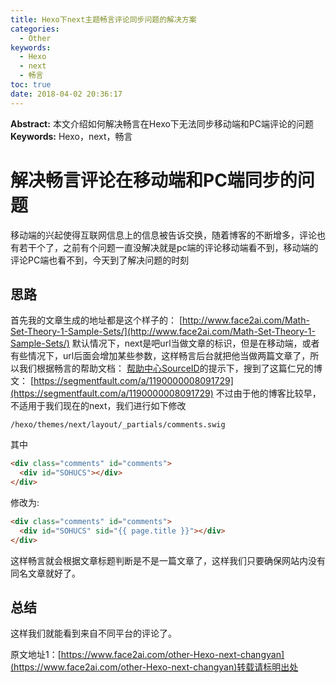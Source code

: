 ```yaml
---
title: Hexo下next主题畅言评论同步问题的解决方案
categories:
  - Other
keywords:
  - Hexo
  - next
  - 畅言
toc: true
date: 2018-04-02 20:36:17
---
```


**Abstract:** 本文介绍如何解决畅言在Hexo下无法同步移动端和PC端评论的问题
**Keywords:** Hexo，next，畅言

<!--more-->
# 解决畅言评论在移动端和PC端同步的问题
移动端的兴起使得互联网信息上的信息被告诉交换，随着博客的不断增多，评论也有若干个了，之前有个问题一直没解决就是pc端的评论移动端看不到，移动端的评论PC端也看不到，今天到了解决问题的时刻
## 思路
首先我的文章生成的地址都是这个样子的：
[http://www.face2ai.com/Math-Set-Theory-1-Sample-Sets/](http://www.face2ai.com/Math-Set-Theory-1-Sample-Sets/)
默认情况下，next是吧url当做文章的标识，但是在移动端，或者有些情况下，url后面会增加某些参数，这样畅言后台就把他当做两篇文章了，所以我们根据畅言的帮助文档：
[帮助中心SourceID](http://changyan.kuaizhan.com/static/help/f-source-id.html)的提示下，搜到了这篇仁兄的博文：
[https://segmentfault.com/a/1190000008091729](https://segmentfault.com/a/1190000008091729)
不过由于他的博客比较早，不适用于我们现在的next，我们进行如下修改
```shell
/hexo/themes/next/layout/_partials/comments.swig
```
其中
```html
<div class="comments" id="comments">
  <div id="SOHUCS"></div>
</div>
```
修改为:
```html
<div class="comments" id="comments">
  <div id="SOHUCS" sid="{{ page.title }}"></div>
</div>
```
这样畅言就会根据文章标题判断是不是一篇文章了，这样我们只要确保网站内没有同名文章就好了。
## 总结
这样我们就能看到来自不同平台的评论了。





原文地址1：[https://www.face2ai.com/other-Hexo-next-changyan](https://www.face2ai.com/other-Hexo-next-changyan)转载请标明出处
